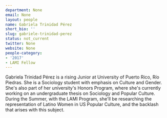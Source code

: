 ```yaml
---
department: None
email: None
layout: people
name: Gabriela Trinidad Pérez
short_bio: ''
slug: gabriele-trinidad-perez
status: not_current
twitter: None
website: None
people-category:
- '2017'
- LAMI Fellow
---
```


Gabriela Trinidad Pérez is a rising Junior at University of Puerto Rico, Río Piedras. She is a Sociology student with emphasis on Culture and Gender. She's also part of her university's Honors Program, where she's currently working on an undergraduate thesis on Sociology and Popular Culture. During the Summer, with the LAMI Program, she'll be researching the representation of Latino Women in US Popular Culture, and the backlash that arises with this subject.
